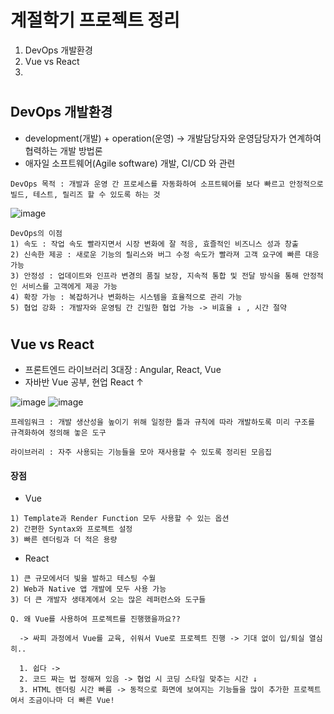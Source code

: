 # 계절학기 프로젝트 정리
1. DevOps 개발환경
2. Vue vs React
3.

#

## DevOps 개발환경
- development(개발) + operation(운영) -> 개발담당자와 운영담당자가 연계하여 협력하는 개발 방법론
- 애자일 소프트웨어(Agile software) 개발, CI/CD 와 관련

```
DevOps 목적 : 개발과 운영 간 프로세스를 자동화하여 소프트웨어를 보다 빠르고 안정적으로 빌드, 테스트, 릴리즈 할 수 있도록 하는 것
```

![image](https://mblogthumb-phinf.pstatic.net/MjAxOTA0MjJfNDkg/MDAxNTU1OTE5MTQxNTYz.x27cIz_skLfoLu6fmpaa8WgOATYpR2kreJ584oq4jtwg.7eraCTdUja3mZ2ufs_yWYGiOIkZ6Er0NeaWwJWU253Eg.PNG.acornedu/%EC%9D%B4%EB%AF%B8%EC%A7%802.png?type=w800)

```
DevOps의 이점
1) 속도 : 작업 속도 빨라지면서 시장 변화에 잘 적응, 효즐적인 비즈니스 성과 창출
2) 신속한 제공 : 새로운 기능의 릴리스와 버그 수정 속도가 빨라져 고객 요구에 빠른 대응 가능
3) 안정성 : 업데이트와 인프라 변경의 품질 보장, 지속적 통합 및 전달 방식을 통해 안정적인 서비스를 고객에게 제공 가능
4) 확장 가능 : 복잡하거나 변화하는 시스템을 효율적으로 관리 가능
5) 협업 강화 : 개발자와 운영팀 간 긴밀한 협업 가능 -> 비효율 ↓ , 시간 절약
```

#

## Vue vs React
- 프론트엔드 라이브러리 3대장 : Angular, React, Vue
- 자바반 Vue 공부, 현업 React ↑

![image](https://webisfree.com/static/uploads/2018/4314_vuejs01.jpg)
![image](https://encrypted-tbn0.gstatic.com/images?q=tbn:ANd9GcSptlHZz_CBD7uFYB9GgBxSA1cSoXJUuvCOGg&usqp=CAU)

```
프레임워크 : 개발 생산성을 높이기 위해 일정한 틀과 규칙에 따라 개발하도록 미리 구조를 규격화하여 정의해 놓은 도구

라이브러리 : 자주 사용되는 기능들을 모아 재사용할 수 있도록 정리된 모음집
```

#### 장점
- Vue
```
1) Template과 Render Function 모두 사용할 수 있는 옵션
2) 간편한 Syntax와 프로젝트 설정
3) 빠른 렌더링과 더 적은 용량
```
- React
```
1) 큰 규모에서더 빛을 발하고 테스팅 수월
2) Web과 Native 앱 개발에 모두 사용 가능
3) 더 큰 개발자 생태계에서 오는 많은 레퍼런스와 도구들
```

```
Q. 왜 Vue를 사용하여 프로젝트를 진행했을까요??

  -> 싸피 과정에서 Vue를 교육, 쉬워서 Vue로 프로젝트 진행 -> 기대 없이 입/퇴실 열심히..

  1. 쉽다 -> 
  2. 코드 짜는 법 정해져 있음 -> 협업 시 코딩 스타일 맞추는 시간 ↓
  3. HTML 렌더링 시간 빠름 -> 동적으로 화면에 보여지는 기능들을 많이 추가한 프로젝트여서 조금이나마 더 빠른 Vue!
```
